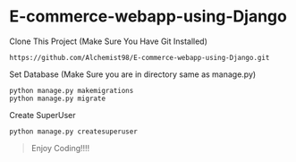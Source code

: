 # E-commerce-webapp-using-Django

Clone This Project (Make Sure You Have Git Installed)
```
https://github.com/Alchemist98/E-commerce-webapp-using-Django.git
```

Set Database (Make Sure you are in directory same as manage.py)

```
python manage.py makemigrations
python manage.py migrate
```
Create SuperUser

```
python manage.py createsuperuser
```

>Enjoy Coding!!!!
